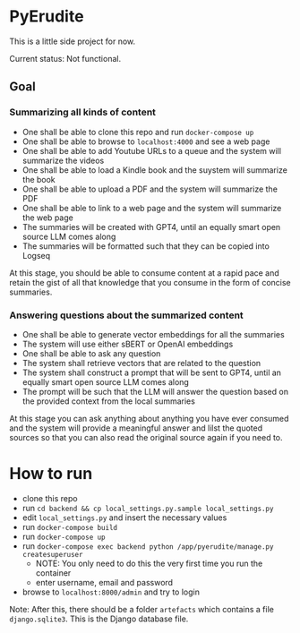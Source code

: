 # PyErudite

This is a little side project for now. 

Current status: Not functional.

## Goal

### Summarizing all kinds of content

* One shall be able to clone this repo and run `docker-compose up`
* One shall be able to browse to `localhost:4000` and see a web page
* One shall be able to add Youtube URLs to a queue and the system will summarize 
  the videos
* One shall be able to load a Kindle book and the suystem will summarize the 
  book
* One shall be able to upload a PDF and the system will summarize the PDF
* One shall be able to link to a web page and the system will summarize the web 
  page
* The summaries will be created with GPT4, until an equally smart open source 
  LLM comes along
* The summaries will be formatted such that they can be copied into Logseq

At this stage, you should be able to consume content at a rapid pace and retain
the gist of all that knowledge that you consume in the form of concise
summaries.

### Answering questions about the summarized content

* One shall be able to generate vector embeddings for all the summaries
* The system will use either sBERT or OpenAI embeddings
* One shall be able to ask any question
* The system shall retrieve vectors that are related to the question
* The system shall construct a prompt that will be sent to GPT4, until an 
  equally smart open source LLM comes along
* The prompt will be such that the LLM will answer the question based on the
  provided context from the local summaries

At this stage you can ask anything about anything you have ever consumed and
the system will provide a meaningful answer and lilst the quoted sources so
that you can also read the original source again if you need to.

# How to run

* clone this repo
* run `cd backend && cp local_settings.py.sample local_settings.py`
* edit `local_settings.py` and insert the necessary values
* run `docker-compose build`
* run `docker-compose up`
* run `docker-compose exec backend python /app/pyerudite/manage.py createsuperuser`
  * NOTE: You only need to do this the very first time you run the container
  * enter username, email and password
* browse to `localhost:8000/admin` and try to login

Note: After this, there should be a folder `artefacts` which contains a file
`django.sqlite3`. This is the Django database file.